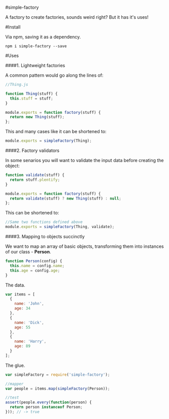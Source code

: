 #simple-factory

A factory to create factories, sounds weird right? But it has it's uses!

#Install

Via npm, saving it as a dependency.

    npm i simple-factory --save

#Uses

####1. Lightweight factories

A common pattern would go along the lines of:

```js
//Thing.js

function Thing(stuff) {
  this.stuff = stuff;
}

module.exports = function factory(stuff) {
  return new Thing(stuff);
};
```

This and many cases like it can be shortened to:

```js
module.exports = simpleFactory(Thing);
```

####2. Factory validators

In some senarios you will want to validate the input data before creating the object:

```js
function validate(stuff) {
  return stuff.plentify;
}

module.exports = function factory(stuff) {
  return validate(stuff) ? new Thing(stuff) : null;
};
```

This can be shortened to:

```js
//Same two functions defined above
module.exports = simpleFactory(Thing, validate);
```

####3. Mapping to objects succinctly 

We want to map an array of basic objects, transforming them into instances of our class -  **Person**.

```js
function Person(config) {
  this.name = config.name;
  this.age = config.age;
}
```
The data.
```js 
var items = [
  {
    name: 'John',
    age: 34
  },
  {
    name: 'Dick',
    age: 55
  },
  {
    name: 'Harry',
    age: 89
  }
];
```

The glue.

```js
var simpleFactory = require('simple-factory');

//mapper
var people = items.map(simpleFactory(Person));

//test
assert(people.every(function(person) {
  return person instanceof Person;
})); // -> true
```
